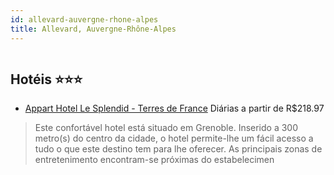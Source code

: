 ```yaml
---
id: allevard-auvergne-rhone-alpes
title: Allevard, Auvergne-Rhône-Alpes
---
```


<center><img src="http://photos.hotelbeds.com/giata/57/579062/579062a_hb_a_001.JPG" alt="" /></center>


## Hotéis ⭐️⭐️⭐️

-    [Appart Hotel Le Splendid - Terres de France](https://www.hurb.com/aud/https://www.hurb.com/hoteis/allevard/appart-hotel-le-splendid-terres-de-france-JNP-JP037986?cmp=18055) Diárias a partir de R$218.97
   > Este confortável hotel está situado em Grenoble. Inserido a 300 metro(s) do centro da cidade, o hotel permite-lhe um fácil acesso a tudo o que este destino tem para lhe oferecer. As principais zonas de entretenimento encontram-se próximas do estabelecimen
